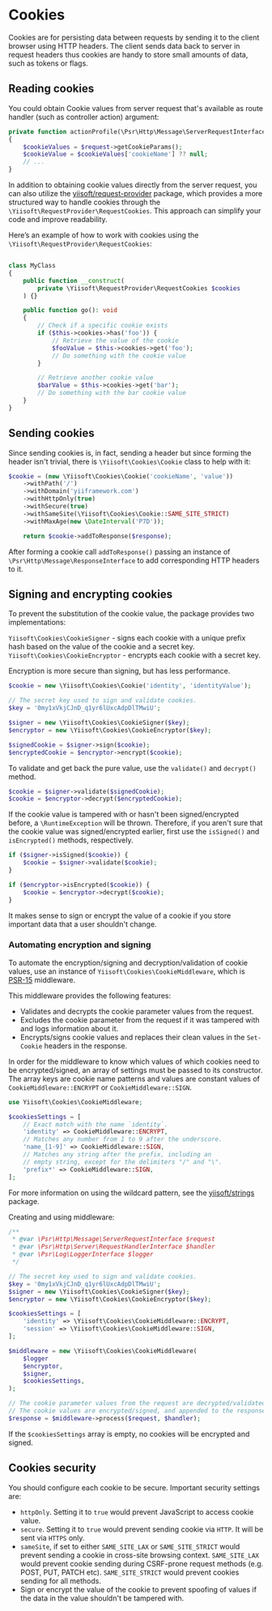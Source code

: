 # Cookies

Cookies are for persisting data between requests by sending it to the client browser using HTTP headers.
The client sends data back to server in request headers thus cookies are handy to store small amounts of data, 
such as tokens or flags.

## Reading cookies

You could obtain Cookie values from server request that's available as route handler (such as controller action) argument:

```php
private function actionProfile(\Psr\Http\Message\ServerRequestInterface $request)
{
    $cookieValues = $request->getCookieParams();
    $cookieValue = $cookieValues['cookieName'] ?? null;
    // ...
}
```

In addition to obtaining cookie values directly from the server request, you can also utilize the [yiisoft/request-provider](https://github.com/yiisoft/request-provider)
package, which provides a more structured way to handle cookies through the `\Yiisoft\RequestProvider\RequestCookies`. This approach can simplify your code and improve readability.

Here’s an example of how to work with cookies using the `\Yiisoft\RequestProvider\RequestCookies`:

```php

class MyClass
{
    public function __construct(
        private \Yiisoft\RequestProvider\RequestCookies $cookies
    ) {}

    public function go(): void
    {
        // Check if a specific cookie exists
        if ($this->cookies->has('foo')) {
            // Retrieve the value of the cookie
            $fooValue = $this->cookies->get('foo');
            // Do something with the cookie value
        }

        // Retrieve another cookie value
        $barValue = $this->cookies->get('bar');
        // Do something with the bar cookie value
    }
}

```

## Sending cookies

Since sending cookies is, in fact, sending a header but since forming the header isn't trivial, there is
`\Yiisoft\Cookies\Cookie` class to help with it:

```php
$cookie = (new \Yiisoft\Cookies\Cookie('cookieName', 'value'))
    ->withPath('/')
    ->withDomain('yiiframework.com')
    ->withHttpOnly(true)
    ->withSecure(true)
    ->withSameSite(\Yiisoft\Cookies\Cookie::SAME_SITE_STRICT)
    ->withMaxAge(new \DateInterval('P7D'));

    return $cookie->addToResponse($response);
```

After forming a cookie call `addToResponse()` passing an instance of `\Psr\Http\Message\ResponseInterface` to add
corresponding HTTP headers to it.

## Signing and encrypting cookies

To prevent the substitution of the cookie value, the package provides two implementations:

`Yiisoft\Cookies\CookieSigner` - signs each cookie with a unique prefix hash based on the value of the cookie and a secret key.
`Yiisoft\Cookies\CookieEncryptor` - encrypts each cookie with a secret key.

Encryption is more secure than signing, but has less performance.

```php
$cookie = new \Yiisoft\Cookies\Cookie('identity', 'identityValue');

// The secret key used to sign and validate cookies.
$key = '0my1xVkjCJnD_q1yr6lUxcAdpDlTMwiU';

$signer = new \Yiisoft\Cookies\CookieSigner($key);
$encryptor = new \Yiisoft\Cookies\CookieEncryptor($key);

$signedCookie = $signer->sign($cookie);
$encryptedCookie = $encryptor->encrypt($cookie);
```

To validate and get back the pure value, use the `validate()` and `decrypt()` method.

```php
$cookie = $signer->validate($signedCookie);
$cookie = $encryptor->decrypt($encryptedCookie);
```

If the cookie value is tampered with or hasn't been signed/encrypted before, a `\RuntimeException` will be thrown.
Therefore, if you aren't sure that the cookie value was signed/encrypted earlier,
first use the `isSigned()` and `isEncrypted()` methods, respectively.

```php
if ($signer->isSigned($cookie)) {
    $cookie = $signer->validate($cookie);
}

if ($encryptor->isEncrypted($cookie)) {
    $cookie = $encryptor->decrypt($cookie);
}
```

It makes sense to sign or encrypt the value of a cookie if you store important data that a user shouldn't change.

### Automating encryption and signing

To automate the encryption/signing and decryption/validation of cookie values, use an instance of
`Yiisoft\Cookies\CookieMiddleware`, which is [PSR-15](https://www.php-fig.org/psr/psr-15/) middleware.

This middleware provides the following features:

- Validates and decrypts the cookie parameter values from the request.
- Excludes the cookie parameter from the request if it was tampered with and logs information about it.
- Encrypts/signs cookie values and replaces their clean values in the `Set-Cookie` headers in the response.

In order for the middleware to know which values of which cookies need to be encrypted/signed,
an array of settings must be passed to its constructor. The array keys are cookie name patterns
and values are constant values of `CookieMiddleware::ENCRYPT` or `CookieMiddleware::SIGN`.

```php
use Yiisoft\Cookies\CookieMiddleware;

$cookiesSettings = [
    // Exact match with the name `identity`.
    'identity' => CookieMiddleware::ENCRYPT,
    // Matches any number from 1 to 9 after the underscore.
    'name_[1-9]' => CookieMiddleware::SIGN,
    // Matches any string after the prefix, including an
    // empty string, except for the delimiters "/" and "\".
    'prefix*' => CookieMiddleware::SIGN,
];
```

For more information on using the wildcard pattern, see the
[yiisoft/strings](https://github.com/yiisoft/strings#wildcardpattern-usage) package.

Creating and using middleware:

```php
/**
 * @var \Psr\Http\Message\ServerRequestInterface $request
 * @var \Psr\Http\Server\RequestHandlerInterface $handler
 * @var \Psr\Log\LoggerInterface $logger
 */

// The secret key used to sign and validate cookies.
$key = '0my1xVkjCJnD_q1yr6lUxcAdpDlTMwiU';
$signer = new \Yiisoft\Cookies\CookieSigner($key);
$encryptor = new \Yiisoft\Cookies\CookieEncryptor($key);

$cookiesSettings = [
    'identity' => \Yiisoft\Cookies\CookieMiddleware::ENCRYPT,
    'session' => \Yiisoft\Cookies\CookieMiddleware::SIGN,
];

$middleware = new \Yiisoft\Cookies\CookieMiddleware(
    $logger
    $encryptor,
    $signer,
    $cookiesSettings,
);

// The cookie parameter values from the request are decrypted/validated.
// The cookie values are encrypted/signed, and appended to the response.
$response = $middleware->process($request, $handler);
```

If the `$cookiesSettings` array is empty, no cookies will be encrypted and signed.

## Cookies security

You should configure each cookie to be secure. Important security settings are:

- `httpOnly`. Setting it to `true` would prevent JavaScript to access cookie value.
- `secure`. Setting it to `true` would prevent sending cookie via `HTTP`. It will be sent via `HTTPS` only.
- `sameSite`, if set to either `SAME_SITE_LAX` or `SAME_SITE_STRICT` would prevent sending a cookie in cross-site
  browsing context. `SAME_SITE_LAX` would prevent cookie sending during CSRF-prone request methods (e.g. POST, PUT,
  PATCH etc). `SAME_SITE_STRICT` would prevent cookies sending for all methods.
- Sign or encrypt the value of the cookie to prevent spoofing of values if the data in the value shouldn't be tampered with.
